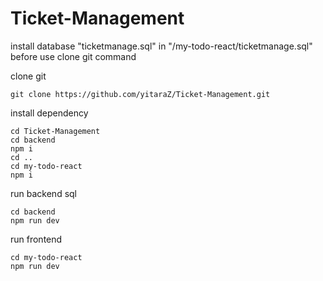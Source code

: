 ﻿# Ticket-Management

install database "ticketmanage.sql" in "/my-todo-react/ticketmanage.sql" before use clone git command

clone git

    git clone https://github.com/yitaraZ/Ticket-Management.git
    
install dependency

    cd Ticket-Management
    cd backend
    npm i
    cd ..
    cd my-todo-react
    npm i
    
run backend sql 

    cd backend
    npm run dev
    
run frontend

    cd my-todo-react
    npm run dev
